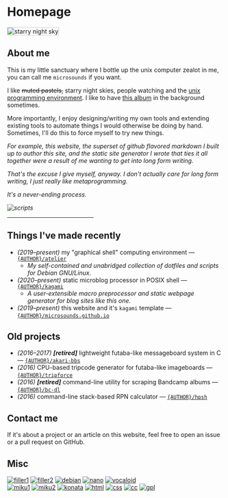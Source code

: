 # Homepage

<!-- stylesheet override -->
<!-- prevent borders around transparent inline images on this page only -->
<style>p img { border: unset; }</style>
<img src="{DOC_ROOT}/static/starry.png"
	alt="starry night sky"
	style="max-width: 100%; border: 1px solid #CCC;"
/>

## About me
This is my little sanctuary where I bottle up the unix computer zealot in me, you can call me `microsounds` if you want.

I like ~~muted pastels,~~ starry night skies, people watching and the [unix programming environment][unix].
I like to have [this album][noise] in the background sometimes.

More importantly, I enjoy designing/writing my own tools and extending existing tools to automate things I would otherwise be doing by hand.
Sometimes, I'll do this to force myself to try new things.

<div class="right" style="filter: grayscale(65%); font-style: italic;">
For example, this website,
the superset of github flavored markdown I built up to author this site,
and the static site generator I wrote that ties it all together were a result of me wanting to get into long form writing.

That's the excuse I give myself, anyway.
I don't actually care for long form writing,
I just really like metaprogramming.

It's a never-ending process.

![scripts]({DOC_ROOT}/static/shimemiku/shime32.png)
</div>
<hr style="width: 40%">

## Things I've made recently
* _(2019–present)_ my "graphical shell" computing environment — [`{AUTHOR}/atelier`]({DOC_ROOT}/notes/dotfiles.md)
	* _My self-contained and unabridged collection of dotfiles and scripts for Debian GNU/Linux._
* _(2020–present)_ static microblog processor in POSIX shell — [`{AUTHOR}/kagami`]({GIT_REMOTE}/kagami)
	* _A user-extensible macro preprocessor and static webpage generator for blog sites like this one._
* _(2019–present)_ this website and it's `kagami` template — [`{AUTHOR}/microsounds.github.io`]({GIT_REMOTE}/microsounds.github.io)

## Old projects
* _(2016–2017)_ ***[retired]*** lightweight futaba-like messageboard system in C — [`{AUTHOR}/akari-bbs`]({GIT_REMOTE}/akari-bbs)
* _(2016)_ CPU-based tripcode generator for futaba-like imageboards — [`{AUTHOR}/tripforce`]({GIT_REMOTE}/tripforce)
* _(2016)_ ***[retired]*** command-line utility for scraping Bandcamp albums — [`{AUTHOR}/bc-dl`]({GIT_REMOTE}/bc-dl)
* _(2016)_ command-line stack-based RPN calculator — [`{AUTHOR}/hpsh`]({GIT_REMOTE}/hpsh)

## Contact me
If it's about a project or an article on this website, feel free to open an issue or a pull request on GitHub.

## Misc
<div class="center" style="width: 70%;">

[![filler1]({DOC_ROOT}/static/button/88x31whitemarble.gif)](/eeeeeeeeeeeeeeeeee)
[![filler2]({DOC_ROOT}/static/button/88x31pinkmarble.gif)](/EEEEEEEEEEEEEEEEEEEEEEE)
[![debian]({DOC_ROOT}/static/button/debian.png)](https://debian.org/distrib)
[![nano]({DOC_ROOT}/static/button/nano.png)](https://nano-editor.org)
[![vocaloid]({DOC_ROOT}/static/button/vocaloid.gif)](https://www.youtube.com/watch?v=JmvOuyeqoLw&amp;list=PLJQumuuts49qC9sbhf4Deky0-XZuY09A_)
[![miku1]({DOC_ROOT}/static/button/hatsunemiku1.gif)](https://www.youtube.com/watch?v=3rsBLRFONEs)
[![miku2]({DOC_ROOT}/static/button/miku.gif)](https://www.youtube.com/watch?v=NJAghsisnok)
[![konata]({DOC_ROOT}/static/button/konata.gif)](https://www.youtube.com/watch?v=KGD-mFTY6mw)
[![html]({DOC_ROOT}/static/button/valid-html5-blue.svg)](https://validator.w3.org/check/referer)
[![css]({DOC_ROOT}/static/button/valid-css-blue.png)](https://jigsaw.w3.org/css-validator/check/referer)
[![cc]({DOC_ROOT}/static/button/cc.png)](https://creativecommons.org/licenses/by-sa/4.0)
[![gpl]({DOC_ROOT}/static/button/gpl.png)](https://www.gnu.org/licenses/gpl-3.0)

</div>

[noise]: https://effexxx.bandcamp.com/album/from-4jyo-han-to-everywhere-again
<!-- Bell System Technical Journal July-August 1978 Vol. 57, No. 6, Part 2 -->
<!-- [unix]: http://emulator.pdp-11.org.ru/misc/1978.07_-_Bell_System_Technical_Journal.pdf -->
[unix]: https://files.catbox.moe/gn20dj.pdf


